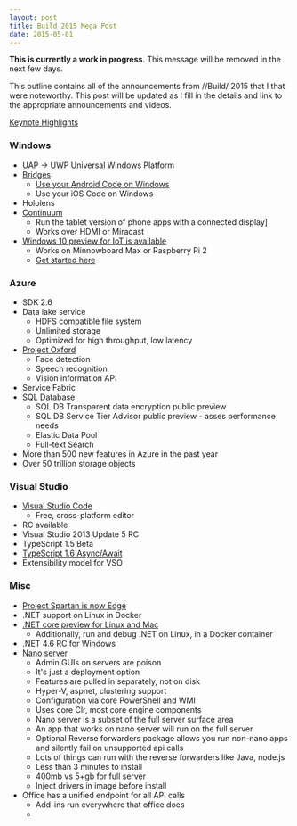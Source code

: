 ```yaml
---
layout: post
title: Build 2015 Mega Post
date: 2015-05-01
---
```


**This is currently a work in progress**. This message will be removed in the next few days.

This outline contains all of the announcements from //Build/ 2015 that I that were noteworthy. This post will be updated as I fill in the details and link to the appropriate announcements and videos.

[Keynote Highlights](https://www.youtube.com/embed/6no1vF__Oj0)

### Windows

* UAP -> UWP Universal Windows Platform
* [Bridges](http://blogs.msdn.com/b/stevengu/archive/2015/04/30/building-bridges-that-empower-developers.aspx)
	* [Use your Android Code on Windows](http://channel9.msdn.com/Events/Build/2015/2-702)
	* Use your iOS Code on Windows
* Hololens
* [Continuum](http://channel9.msdn.com/Events/Build/2015/2-703)
	* Run the tablet version of phone apps with a connected display]
	* Works over HDMI or Miracast
* [Windows 10 preview for IoT is available](http://channel9.msdn.com/Events/Build/2015/2-724)
	* Works on Minnowboard Max or Raspberry Pi 2
	* [Get started here](http://ms-iot.github.io/content/GetStarted.htm)
	
### Azure

* SDK 2.6
* Data lake service
	* HDFS compatible file system
	* Unlimited storage
	* Optimized for high throughput, low latency
* [Project Oxford](http://channel9.msdn.com/Events/Build/2015/2-613)
	* Face detection
	* Speech recognition
	* Vision information API
* Service Fabric
* SQL Database
	* SQL DB Transparent data encryption public preview
	* SQL DB Service Tier Advisor public preview - asses performance needs
	* Elastic Data Pool
	* Full-text Search
* More than 500 new features in Azure in the past year
* Over 50 trillion storage objects
	
### Visual Studio

* [Visual Studio Code](http://channel9.msdn.com/Events/Build/2015/3-680)
	* Free, cross-platform editor
* RC available
* Visual Studio 2013 Update 5 RC
* TypeScript 1.5 Beta
* [TypeScript 1.6 Async/Await](http://channel9.msdn.com/Events/Build/2015/3-644)
* Extensibility model for VSO	

### Misc

* [Project Spartan is now Edge](http://channel9.msdn.com/Events/Build/2015/2-656)
* .NET support on Linux in Docker
* [.NET core preview for Linux and Mac](http://channel9.msdn.com/Events/Build/2015/3-670)
	* Additionally, run and debug .NET on Linux, in a Docker container
* .NET 4.6 RC for Windows
* [Nano server](http://channel9.msdn.com/Events/Build/2015/2-755)
	* Admin GUIs on servers are poison
	* It's just a deployment option 
	* Features are pulled in separately, not on disk
	* Hyper-V, aspnet, clustering support
	* Configuration via core PowerShell and WMI
	* Uses core Clr, most core engine components
	* Nano server is a subset of the full server surface area
	* An app that works on nano server will run on the full server
	* Optional Reverse forwarders package allows you run non-nano apps and silently fail on unsupported api calls
	* Lots of things can run with the reverse forwarders like Java, node.js
	* Less than 3 minutes to install
	* 400mb vs 5+gb for full server
	* Inject drivers in image before install
* Office has a unified endpoint for all API calls
	* Add-ins run everywhere that office does
	* 




